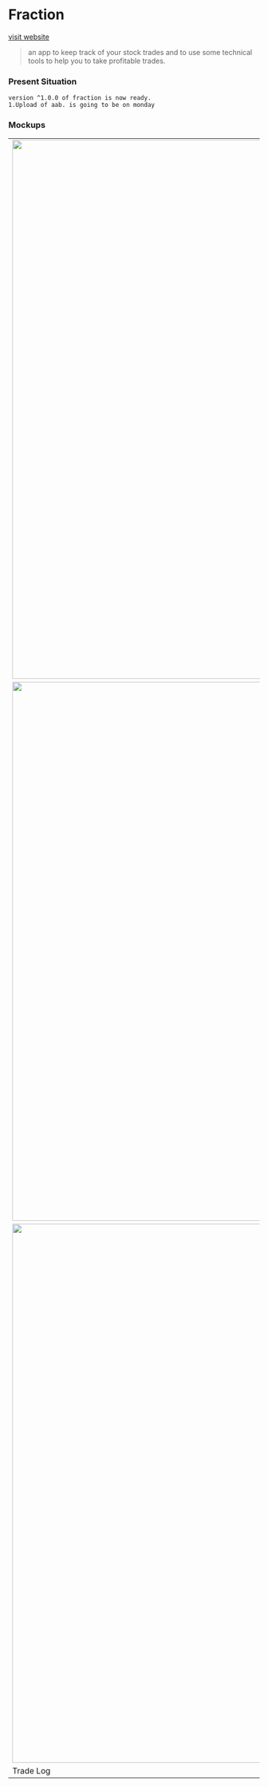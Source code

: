 # Fraction 
[visit website](https://shimronalakkal.github.io/fraction_web/)
> an app to keep track of your stock trades and to use some technical tools to help you to take profitable trades.

### Present Situation
```
version ^1.0.0 of fraction is now ready.
1.Upload of aab. is going to be on monday
```
### Mockups
<table>
  
  <tr>
    <td><img src="https://github.com/ShimronAlakkal/tradebook/blob/main/mockups/awesome.png" width=1920 height=1080></td>
   </tr>
  <tr>
    <td><img src="https://github.com/ShimronAlakkal/tradebook/blob/main/mockups/mockup.png" width=1920 height=1080></td>
  </tr>
  <tr>
    <td><img src="https://github.com/ShimronAlakkal/tradebook/blob/main/mockups/dark-iphone-mockup.png" width=1920 height=1080></td>
  </tr>
  <td>Trade Log</td>
  
 </table>



